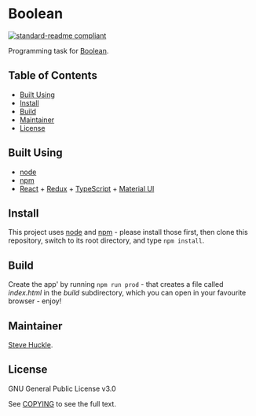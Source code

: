 # Boolean

[![standard-readme compliant](https://img.shields.io/badge/readme%20style-standard-brightgreen.svg?style=flat-square)](https://github.com/RichardLitt/standard-readme)

Programming task for [Boolean](https://boolean.co.uk/).

## Table of Contents

- [Built Using](#built-using)
- [Install](#install)
- [Build](#build)
- [Maintainer](#maintainer)
- [License](#license)

## Built Using

- [node](https://nodejs.org/en/)
- [npm](https://www.npmjs.com/)
- [React](https://reactjs.org/) + [Redux](https://redux.js.org/) + [TypeScript](https://www.typescriptlang.org/) + [Material UI](https://material-ui.com/)

## Install

This project uses [node](http://nodejs.org/) and [npm](https://npmjs.com/) - please install those first, then clone this repository, switch to its root directory, and type `npm install`.

## Build

Create the app' by running `npm run prod` - that creates a file called _index.html_ in the _build_ subdirectory, which you can open in your favourite browser - enjoy!

## Maintainer

[Steve Huckle](https://glowkeeper.github.io/).

## License

GNU General Public License v3.0

See [COPYING](/COPYING.txt) to see the full text.
